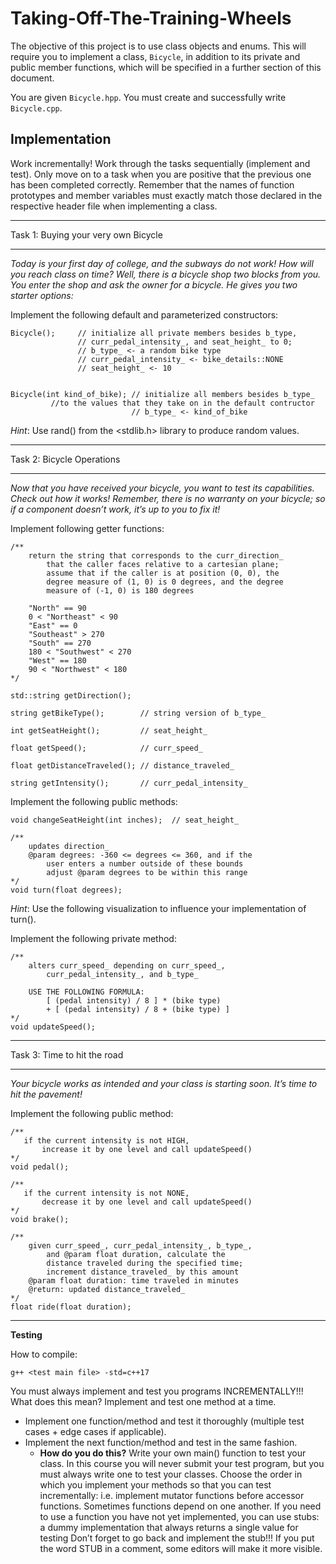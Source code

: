# Taking-Off-The-Training-Wheels

The objective of this project is to use class objects and enums. This will require you to implement a class, ```Bicycle```, in addition to its private 
and public member functions, which will be specified in a further section of this document.

You are given ```Bicycle.hpp```. You must create and successfully write ```Bicycle.cpp```.

## Implementation

Work incrementally! Work through the tasks sequentially (implement and test). Only move on to a task when you are positive that the previous one has been 
completed correctly. Remember that the names of function prototypes and member variables must exactly match those declared in the respective header file 
when implementing a class.

___
Task 1: Buying your very own Bicycle
___

*Today is your first day of college, and the subways do not work! How will you reach class on time? Well, there is a bicycle shop two blocks from you. 
You enter the shop and ask the owner for a bicycle. He gives you two starter options:*

Implement the following default and parameterized constructors:

```
Bicycle();     // initialize all private members besides b_type,                      
               // curr_pedal_intensity_, and seat_height_ to 0;
               // b_type_ <- a random bike type
               // curr_pedal_intensity_ <- bike_details::NONE
               // seat_height_ <- 10


Bicycle(int kind_of_bike); // initialize all members besides b_type_ 
         //to the values that they take on in the default contructor
                           // b_type_ <- kind_of_bike
```

*Hint*: Use rand() from the <stdlib.h> library to produce random values.

___
Task 2: Bicycle Operations
___

*Now that you have received your bicycle, you want to test its capabilities. Check out how it works! Remember, there is no warranty on your bicycle; so if a 
component doesn’t work, it’s up to you to fix it!*

Implement following getter functions:

```
/**
    return the string that corresponds to the curr_direction_ 
        that the caller faces relative to a cartesian plane; 
        assume that if the caller is at position (0, 0), the 
        degree measure of (1, 0) is 0 degrees, and the degree 
        measure of (-1, 0) is 180 degrees 
    
    "North" == 90
    0 < "Northeast" < 90 
    "East" == 0
    "Southeast" > 270
    "South" == 270
    180 < "Southwest" < 270
    "West" == 180
    90 < "Northwest" < 180
*/ 

std::string getDirection();

string getBikeType();        // string version of b_type_

int getSeatHeight();         // seat_height_

float getSpeed();            // curr_speed_

float getDistanceTraveled(); // distance_traveled_

string getIntensity();       // curr_pedal_intensity_
```

Implement the following public methods:

```
void changeSeatHeight(int inches);  // seat_height_

/** 
    updates direction_
    @param degrees: -360 <= degrees <= 360, and if the 
        user enters a number outside of these bounds 
        adjust @param degrees to be within this range
*/
void turn(float degrees);
```

*Hint*: Use the following visualization to influence your implementation of turn().

Implement the following private method:

```
/**
    alters curr_speed_ depending on curr_speed_, 
        curr_pedal_intensity_, and b_type_
        
    USE THE FOLLOWING FORMULA: 
        [ (pedal intensity) / 8 ] * (bike type) 
        + [ (pedal intensity) / 8 + (bike type) ]
*/
void updateSpeed();
```

___
Task 3: Time to hit the road
___

*Your bicycle works as intended and your class is starting soon. It’s time to hit the pavement!*

Implement the following public method:

```
/**
   if the current intensity is not HIGH,
       increase it by one level and call updateSpeed()
*/
void pedal();

/**
   if the current intensity is not NONE,
       decrease it by one level and call updateSpeed()
*/
void brake();

/**
    given curr_speed_, curr_pedal_intensity_, b_type_, 
        and @param float duration, calculate the 
        distance traveled during the specified time;
        increment distance_traveled_ by this amount
    @param float duration: time traveled in minutes
    @return: updated distance_traveled_
*/
float ride(float duration);
```

___

**Testing**

How to compile:

```
g++ <test main file> -std=c++17
```

You must always implement and test you programs INCREMENTALLY!!! What does this mean? Implement and test one method at a time.

* Implement one function/method and test it thoroughly (multiple test cases + edge cases if applicable).
* Implement the next function/method and test in the same fashion. 
  * **How do you do this?** Write your own main() function to test your class. 
In this course you will never submit your test program, but you must always write one to test your classes. Choose the order in which you 
implement your methods so that you can test incrementally: i.e. implement mutator functions before accessor functions. Sometimes functions 
depend on one another. If you need to use a function you have not yet implemented, you can use stubs: a dummy implementation that always 
returns a single value for testing Don’t forget to go back and implement the stub!!! If you put the word STUB in a comment, some editors 
will make it more visible.





